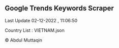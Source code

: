 

## Google Trends Keywords Scraper 
 
Last Update 02-12-2022 , 11:06:50

Country List :
VIETNAM.json



© Abdul Muttaqin 
